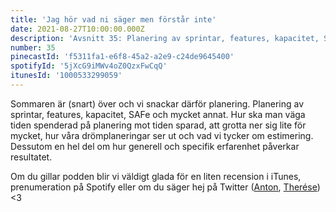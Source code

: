 ```yaml
---
title: 'Jag hör vad ni säger men förstår inte'
date: 2021-08-27T10:00:00.000Z
description: 'Avsnitt 35: Planering av sprintar, features, kapacitet, SAFe; att grotta ner sig lite för mycket, hur våra drömplaneringar ser ut och vad vi tycker om estimering.'
number: 35
pinecastId: 'f5311fa1-e6f8-45a2-a2e9-c24de9645400'
spotifyId: '5jXcG9iMWv4oZ0QzxFwCqQ'
itunesId: '1000533299059'
---
```


Sommaren är (snart) över och vi snackar därför planering. Planering av sprintar, features, kapacitet, SAFe och mycket annat. Hur ska man väga tiden spenderad på planering mot tiden sparad, att grotta ner sig lite för mycket, hur våra drömplaneringar ser ut och vad vi tycker om estimering. Dessutom en hel del om hur generell och specifik erfarenhet påverkar resultatet.

Om du gillar podden blir vi väldigt glada för en liten recension i iTunes, prenumeration på Spotify eller om du säger hej på Twitter ([Anton](https://twitter.com/Awnton), [Therése](https://twitter.com/tkomstadius)) <3

